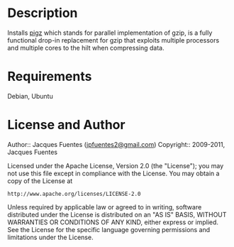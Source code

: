 # Description

Installs [pigz](http://www.zlib.net/pigz/) which stands for parallel implementation of gzip, is a fully functional drop-in replacement for gzip that exploits multiple processors and multiple cores to the hilt when compressing data.

# Requirements

Debian, Ubuntu

# License and Author

Author:: Jacques Fuentes (<jpfuentes2@gmail.com>)
Copyright:: 2009-2011, Jacques Fuentes

Licensed under the Apache License, Version 2.0 (the "License");
you may not use this file except in compliance with the License.
You may obtain a copy of the License at

    http://www.apache.org/licenses/LICENSE-2.0

Unless required by applicable law or agreed to in writing, software
distributed under the License is distributed on an "AS IS" BASIS,
WITHOUT WARRANTIES OR CONDITIONS OF ANY KIND, either express or implied.
See the License for the specific language governing permissions and
limitations under the License.
